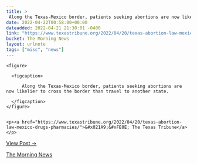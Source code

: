 ```yaml
---
title: > 
 Along the Texas-Mexico border, patients seeking abortions are now likelier to cross the border than travel to another state.
date: 2022-04-22T00:58:00+00:00
dateadded: 2022-04-21 21:30:01 -0400
link: "https://www.texastribune.org/2022/04/20/texas-abortion-law-mexico-drugs-pharmacies/"
bucket: The Morning News
layout: urlnote
tags: ["misc", "news"]
--- 
```




  
    
  

  
    <figure>
      
      <figcaption>
        
          Along the Texas-Mexico border, patients seeking abortions are now likelier to cross the border than travel to another state.
        
      </figcaption>
    </figure>

    
    <p><a href="https://www.texastribune.org/2022/04/20/texas-abortion-law-mexico-drugs-pharmacies/">&#x021A9;&#xFE0E; The Texas Tribune</a></p>
    
  
  <p><a href="https://themorningnews.org/p/the-state-of-abortions-at-the-texas-mexico-border">View Post &rarr;</a></p>



 <!-- end excerpt --> 
<div class='bucket'><a class='internal-link' href='/buckets/the-morning-news'>The Morning News</a></div> 
